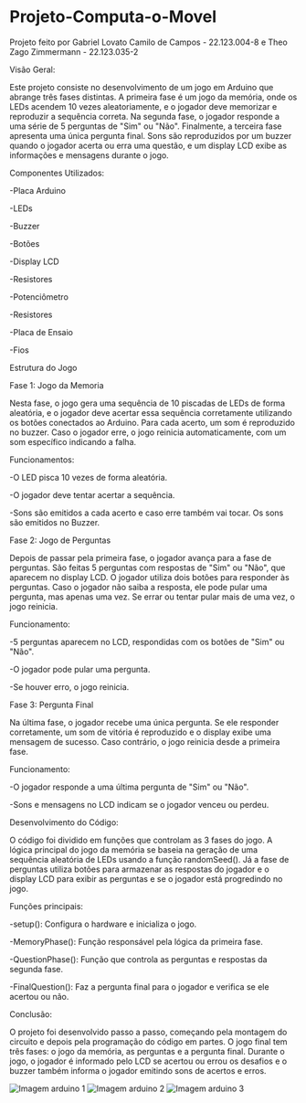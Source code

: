 # Projeto-Computa-o-Movel

Projeto feito por Gabriel Lovato Camilo de Campos - 22.123.004-8 e Theo Zago Zimmermann - 22.123.035-2

Visão Geral:

Este projeto consiste no desenvolvimento de um jogo em Arduino que abrange três fases distintas. A primeira fase é um jogo da memória, onde os LEDs acendem 10 vezes aleatoriamente, e o jogador deve memorizar e reproduzir a sequência correta. Na segunda fase, o jogador responde a uma série de 5 perguntas de "Sim" ou "Não". Finalmente, a terceira fase apresenta uma única pergunta final. Sons são reproduzidos por um buzzer quando o jogador acerta ou erra uma questão, e um display LCD exibe as informações e mensagens durante o jogo.

Componentes Utilizados:

-Placa Arduino

-LEDs

-Buzzer

-Botões

-Display LCD

-Resistores

-Potenciômetro

-Resistores

-Placa de Ensaio

-Fios

Estrutura do Jogo

Fase 1: Jogo da Memoria

Nesta fase, o jogo gera uma sequência de 10 piscadas de LEDs de forma aleatória, e o jogador deve acertar essa sequência corretamente utilizando os botões conectados ao Arduino. Para cada acerto, um som é reproduzido no buzzer. Caso o jogador erre, o jogo reinicia automaticamente, com um som específico indicando a falha.

Funcionamentos:

-O LED pisca 10 vezes de forma aleatória.

-O jogador deve tentar acertar a sequência.

-Sons são emitidos a cada acerto e caso erre também vai tocar. Os sons são emitidos no Buzzer.


Fase 2: Jogo de Perguntas

Depois de passar pela primeira fase, o jogador avança para a fase de perguntas. São feitas 5 perguntas com respostas de "Sim" ou "Não", que aparecem no display LCD. O jogador utiliza dois botões para responder às perguntas. Caso o jogador não saiba a resposta, ele pode pular uma pergunta, mas apenas uma vez. Se errar ou tentar pular mais de uma vez, o jogo reinicia.

Funcionamento:

-5 perguntas aparecem no LCD, respondidas com os botões de "Sim" ou "Não".

-O jogador pode pular uma pergunta.

-Se houver erro, o jogo reinicia.

Fase 3: Pergunta Final

Na última fase, o jogador recebe uma única pergunta. Se ele responder corretamente, um som de vitória é reproduzido e o display exibe uma mensagem de sucesso. Caso contrário, o jogo reinicia desde a primeira fase.

Funcionamento:

-O jogador responde a uma última pergunta de "Sim" ou "Não".

-Sons e mensagens no LCD indicam se o jogador venceu ou perdeu.

Desenvolvimento do Código:

O código foi dividido em funções que controlam as 3 fases do jogo. A lógica principal do jogo da memória se baseia na geração de uma sequência aleatória de LEDs usando a função randomSeed(). Já a fase de perguntas utiliza botões para armazenar as respostas do jogador e o display LCD para exibir as perguntas e se o jogador está progredindo no jogo.

Funções principais:

-setup(): Configura o hardware e inicializa o jogo.

-MemoryPhase(): Função responsável pela lógica da primeira fase.

-QuestionPhase(): Função que controla as perguntas e respostas da segunda fase.

-FinalQuestion(): Faz a pergunta final para o jogador e verifica se ele acertou ou não.

Conclusão:

O projeto foi desenvolvido passo a passo, começando pela montagem do circuito e depois pela programação do código em partes. O jogo final tem três fases: o jogo da memória, as perguntas e a pergunta final. Durante o jogo, o jogador é informado pelo LCD se acertou ou errou os desafios e o buzzer também informa o jogador emitindo sons de acertos e erros.

![Imagem arduino 1](https://github.com/user-attachments/assets/7ac2ab5e-bf32-409a-a419-72b19bcd777b)
![Imagem arduino 2](https://github.com/user-attachments/assets/2a8bc8e3-c3a8-494e-860a-83ee1e726922)
![Imagem arduino 3](https://github.com/user-attachments/assets/3174a96e-9d65-4539-bc56-96784c7deab3)

